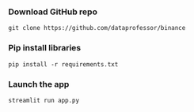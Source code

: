 

###  Download GitHub repo

```
git clone https://github.com/dataprofessor/binance
```

###  Pip install libraries
```
pip install -r requirements.txt
```

###  Launch the app

```
streamlit run app.py
```
